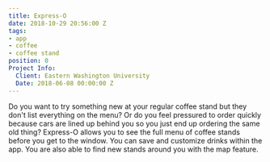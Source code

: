 ```yaml
---
title: Express-O
date: 2018-10-29 20:56:00 Z
tags:
- app
- coffee
- coffee stand
position: 0
Project Info:
  Client: Eastern Washington University
  Date: 2018-06-08 00:00:00 Z
---
```


Do you want to try something new at your regular coffee stand but they don't list everything on the menu? Or do you feel pressured to order quickly because cars are lined up behind you so you just end up ordering the same old thing? Express-O allows you to see the full menu of coffee stands before you get to the window. You can save and customize drinks within the app. You are also able to find new stands around you with the map feature.